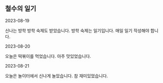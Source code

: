 ## 철수의 일기


2023-08-19

신나는 방학
방학 숙제도 받았습니다.
방학 숙제는 일기입니다. 매일 일기 작성해야 합니다.

2023-08-20

오늘은 떡볶이를 먹었습니다.
아주 맛있었습니다.

2023-08-21

오늘은 놀이터에서 신나게 놀았습니다.
참 재미있었습니다.
